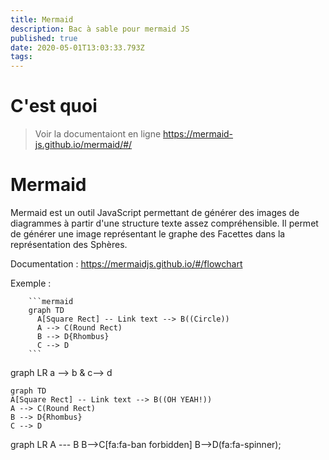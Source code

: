 ```yaml
---
title: Mermaid
description: Bac à sable pour mermaid JS
published: true
date: 2020-05-01T13:03:33.793Z
tags: 
---
```


# C'est quoi
> Voir la documentaiont en ligne https://mermaid-js.github.io/mermaid/#/

# Mermaid

Mermaid est un outil JavaScript permettant de générer des images de diagrammes à partir d'une structure texte assez compréhensible.
Il permet de générer une image représentant le graphe des Facettes dans la représentation des Sphères. 

Documentation : https://mermaidjs.github.io/#/flowchart

Exemple :
```
    ```mermaid
    graph TD
      A[Square Rect] -- Link text --> B((Circle))
  	  A --> C(Round Rect)
      B --> D{Rhombus}
      C --> D
    ```
```

graph LR
   a --> b & c--> d


```mermaid
graph TD
A[Square Rect] -- Link text --> B((OH YEAH!))
A --> C(Round Rect)
B --> D{Rhombus}
C --> D
```


<div class="mermaid">
graph LR
    A --- B
    B-->C[fa:fa-ban forbidden]
    B-->D(fa:fa-spinner);
</div>
<script>mermaid.initialize({startOnLoad:true});</script>